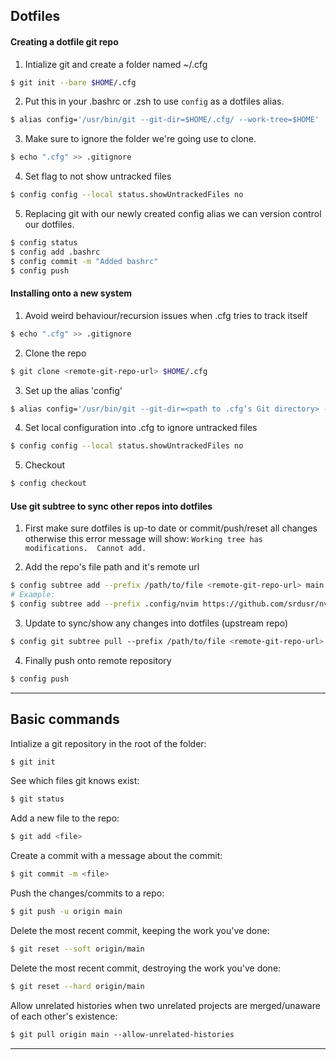 ## Dotfiles
#### Creating a dotfile git repo  
  1. Intialize git and create a folder named ~/.cfg
  ```bash
  $ git init --bare $HOME/.cfg
  ```
  2. Put this in your .bashrc or .zsh to use `config` as a dotfiles alias.  
  ```bash
  $ alias config='/usr/bin/git --git-dir=$HOME/.cfg/ --work-tree=$HOME'
  ```
  
  3. Make sure to ignore the folder we're going use to clone.  
  ```bash
  $ echo ".cfg" >> .gitignore
  ```
  4. Set flag to not show untracked files  
  ```bash
  $ config config --local status.showUntrackedFiles no
  ```
  5. Replacing git with our newly created config alias we can version control our
    dotfiles.
  ```bash
  $ config status
  $ config add .bashrc
  $ config commit -m "Added bashrc"
  $ config push
  ```
#### Installing onto a new system  
  1. Avoid weird behaviour/recursion issues when .cfg tries to track itself  
  ```bash
  $ echo ".cfg" >> .gitignore
  ```
  2. Clone the repo
  ```bash
  $ git clone <remote-git-repo-url> $HOME/.cfg
  ```
  3. Set up the alias 'config'  
  ```bash
  $ alias config='/usr/bin/git --git-dir=<path to .cfg’s Git directory> --work-tree=$HOME'
  ```
  4. Set local configuration into .cfg to ignore untracked files  
  ```bash
  $ config config --local status.showUntrackedFiles no
  ```
  5. Checkout  
  ```bash
  $ config checkout
  ```
#### Use git subtree to sync other repos into dotfiles  
  1. First make sure dotfiles is up-to date or commit/push/reset all changes
  otherwise this error message will show:  `Working tree has modifications.  Cannot add.`  

  2. Add the repo's file path and it's remote url  
  ```bash  
  $ config subtree add --prefix /path/to/file <remote-git-repo-url> main --squash  
  # Example:  
  $ config subtree add --prefix .config/nvim https://github.com/srdusr/nvim.git main --squash  
  ```  

  3. Update to sync/show any changes into dotfiles (upstream repo)  
  ```bash
  $ config git subtree pull --prefix /path/to/file <remote-git-repo-url> main --squash  
  ```

  4. Finally push onto remote repository  
  ```bash  
  $ config push  
  ```
- - -

## Basic commands
Intialize a git repository in the root of the folder:
```bash
$ git init
```
See which files git knows exist:
```bash
$ git status
```
Add a new file to the repo:
```bash
$ git add <file>
```
Create a commit with a message about the commit:
```bash
$ git commit -m <file>
```
Push the changes/commits to a repo:
```bash
$ git push -u origin main
```
Delete the most recent commit, keeping the work you've done:
```bash
$ git reset --soft origin/main
```
Delete the most recent commit, destroying the work you've done:
```bash
$ git reset --hard origin/main
```
Allow unrelated histories when two unrelated projects are merged/unaware of each
other's existence:
```bash
$ git pull origin main --allow-unrelated-histories
```
- - -
